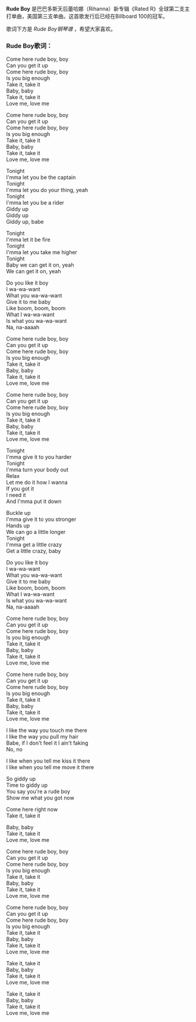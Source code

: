 

**Rude Boy** 是巴巴多斯天后蕾哈娜（Rihanna）新专辑《Rated
R》全球第二支主打单曲，美国第三支单曲。这首歌发行后已经在Billboard 100的冠军。

  
歌词下方是 _Rude Boy钢琴谱_ ，希望大家喜欢。

### Rude Boy歌词：

Come here rude boy, boy  
Can you get it up  
Come here rude boy, boy  
Is you big enough  
Take it, take it  
Baby, baby  
Take it, take it  
Love me, love me

Come here rude boy, boy  
Can you get it up  
Come here rude boy, boy  
Is you big enough  
Take it, take it  
Baby, baby  
Take it, take it  
Love me, love me

Tonight  
I'mma let you be the captain  
Tonight  
I'mma let you do your thing, yeah  
Tonight  
I'mma let you be a rider  
Giddy up  
Giddy up  
Giddy up, babe

Tonight  
I'mma let it be fire  
Tonight  
I'mma let you take me higher  
Tonight  
Baby we can get it on, yeah  
We can get it on, yeah

Do you like it boy  
I wa-wa-want  
What you wa-wa-want  
Give it to me baby  
Like boom, boom, boom  
What I wa-wa-want  
Is what you wa-wa-want  
Na, na-aaaah

Come here rude boy, boy  
Can you get it up  
Come here rude boy, boy  
Is you big enough  
Take it, take it  
Baby, baby  
Take it, take it  
Love me, love me

Come here rude boy, boy  
Can you get it up  
Come here rude boy, boy  
Is you big enough  
Take it, take it  
Baby, baby  
Take it, take it  
Love me, love me

Tonight  
I'mma give it to you harder  
Tonight  
I'mma turn your body out  
Relax  
Let me do it how I wanna  
If you got it  
I need it  
And I'mma put it down

Buckle up  
I'mma give it to you stronger  
Hands up  
We can go a little longer  
Tonight  
I'mma get a little crazy  
Get a little crazy, baby

Do you like it boy  
I wa-wa-want  
What you wa-wa-want  
Give it to me baby  
Like boom, boom, boom  
What I wa-wa-want  
Is what you wa-wa-want  
Na, na-aaaah

Come here rude boy, boy  
Can you get it up  
Come here rude boy, boy  
Is you big enough  
Take it, take it  
Baby, baby  
Take it, take it  
Love me, love me

Come here rude boy, boy  
Can you get it up  
Come here rude boy, boy  
Is you big enough  
Take it, take it  
Baby, baby  
Take it, take it  
Love me, love me

I like the way you touch me there  
I like the way you pull my hair  
Babe, if I don't feel it I ain't faking  
No, no

I like when you tell me kiss it there  
I like when you tell me move it there

So giddy up  
Time to giddy up  
You say you're a rude boy  
Show me what you got now

Come here right now  
Take it, take it

Baby, baby  
Take it, take it  
Love me, love me

Come here rude boy, boy  
Can you get it up  
Come here rude boy, boy  
Is you big enough  
Take it, take it  
Baby, baby  
Take it, take it  
Love me, love me

Come here rude boy, boy  
Can you get it up  
Come here rude boy, boy  
Is you big enough  
Take it, take it  
Baby, baby  
Take it, take it  
Love me, love me

Take it, take it  
Baby, baby  
Take it, take it  
Love me, love me

Take it, take it  
Baby, baby  
Take it, take it  
Love me, love me

